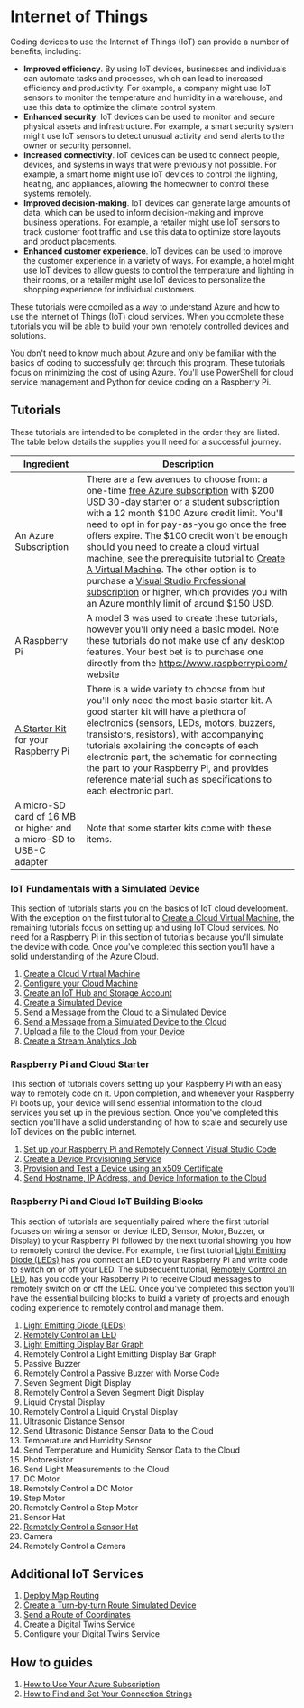 # Internet of Things

Coding devices to use the Internet of Things (IoT) can provide a number of benefits, including:

- **Improved efficiency**. By using IoT devices, businesses and individuals can automate tasks and processes, which can lead to increased efficiency and productivity. For example, a company might use IoT sensors to monitor the temperature and humidity in a warehouse, and use this data to optimize the climate control system.
- **Enhanced security**. IoT devices can be used to monitor and secure physical assets and infrastructure. For example, a smart security system might use IoT sensors to detect unusual activity and send alerts to the owner or security personnel.
- **Increased connectivity**. IoT devices can be used to connect people, devices, and systems in ways that were previously not possible. For example, a smart home might use IoT devices to control the lighting, heating, and appliances, allowing the homeowner to control these systems remotely.
- **Improved decision-making**. IoT devices can generate large amounts of data, which can be used to inform decision-making and improve business operations. For example, a retailer might use IoT sensors to track customer foot traffic and use this data to optimize store layouts and product placements.
- **Enhanced customer experience**. IoT devices can be used to improve the customer experience in a variety of ways. For example, a hotel might use IoT devices to allow guests to control the temperature and lighting in their rooms, or a retailer might use IoT devices to personalize the shopping experience for individual customers.

These tutorials were compiled as a way to understand Azure and how to use the Internet of Things (IoT) cloud services. When you complete these tutorials you will be able to build your own remotely controlled devices and solutions.

You don't need to know much about Azure and only be familiar with the basics of coding to successfully get through this program. These tutorials focus on minimizing the cost of using Azure. You'll use PowerShell for cloud service management and Python for device coding on a Raspberry Pi.

## Tutorials

These tutorials are intended to be completed in the order they are listed. The table below details the supplies you'll need for a successful journey.

| Ingredient  | Description  |
|---------|---------|
| An Azure Subscription | There are a few avenues to choose from: a one-time [free Azure subscription](https://azure.microsoft.com/en-us/free) with $200 USD 30-day starter or a student subscription with a 12 month $100 Azure credit limit. You'll need to opt in for pay-as-you go once the free offers expire. The $100 credit won't be enough should you need to create a cloud virtual machine, see the prerequisite tutorial to [Create A Virtual Machine](docs/tutorial-prerequisites.md). The other option is to purchase a [Visual Studio Professional subscription](https://www.microsoft.com/en-us/d/visual-studio-professional-subscription/dg7gmgf0dst3?activetab=pivot:overviewtab) or higher, which provides you with an Azure monthly limit of around $150 USD. |
| A Raspberry Pi | A model 3 was used to create these tutorials, however you'll only need a basic model. Note these tutorials do not make use of any desktop features. Your best bet is to purchase one directly from the https://www.raspberrypi.com/ website |
| [A Starter Kit](https://www.amazon.com/starter-kit-raspberry-pi/s?k=starter+kit+raspberry+pi) for your Raspberry Pi | There is a wide variety to choose from but you'll only need the most basic starter kit. A good starter kit will have a plethora of electronics (sensors, LEDs, motors, buzzers, transistors, resistors), with accompanying tutorials explaining the concepts of each electronic part, the schematic for connecting the part to your Raspberry Pi, and provides reference material such as specifications to each electronic part. |
| A micro-SD card of 16 MB or higher and a micro-SD to USB-C adapter | Note that some starter kits come with these items. |

### IoT Fundamentals with a Simulated Device

This section of tutorials starts you on the basics of IoT cloud development. With the exception on the first tutorial to [Create a Cloud Virtual Machine](docs/tutorial-prerequisites.md), the remaining tutorials focus on setting up and using IoT Cloud services. No need for a Raspberry Pi in this section of tutorials because you'll simulate the device with code. Once you've completed this section you'll have a solid understanding of the Azure Cloud.

1. [Create a Cloud Virtual Machine](docs/tutorial-prerequisites.md)
1. [Configure your Cloud Machine](docs/tutorial-configure.md)
1. [Create an IoT Hub and Storage Account](docs/tutorial-deployiothub.md)
1. [Create a Simulated Device](docs/tutorial-symmetrickeydevice.md)
1. [Send a Message from the Cloud to a Simulated Device](docs/tutorial-cloudtodevicemsg.md)
1. [Send a Message from a Simulated Device to the Cloud](docs/tutorial-devicetocloudmsg.md)
1. [Upload a file to the Cloud from your Device](docs/tutorial-uploaddevicefile.md)
1. [Create a Stream Analytics Job](docs/tutorial-deploystreamtostorage.md)

### Raspberry Pi and Cloud Starter

This section of tutorials covers setting up your Raspberry Pi with an easy way to remotely code on it. Upon completion, and whenever your Raspberry Pi boots up, your device will send essential information to the cloud services you set up in the previous section. Once you've completed this section you'll have a solid understanding of how to scale and securely use IoT devices on the public internet.

1. [Set up your Raspberry Pi and Remotely Connect Visual Studio Code](docs/tutorial-rasp-connect.md)
1. [Create a Device Provisioning Service](docs/tutorial-deploydps.md)
1. [Provision and Test a Device using an x509 Certificate](docs/tutorial-dpsx509deviceenrollment.md)
1. [Send Hostname, IP Address, and Device Information to the Cloud](docs/tutorial-rasp-d2cipandhostname.md)

### Raspberry Pi and Cloud IoT Building Blocks

This section of tutorials are sequentially paired where the first tutorial focuses on wiring a sensor or device (LED, Sensor, Motor, Buzzer, or Display) to your Raspberry Pi followed by the next tutorial showing you how to remotely control the device. For example, the first tutorial [Light Emitting Diode (LEDs)](docs/tutorial-rasp-led.md) has you connect an LED to your Raspberry Pi and write code to switch on or off your LED. The subsequent tutorial, [Remotely Control an LED](docs/tutorial-rasp-remoteled.md), has you code your Raspberry Pi to receive Cloud messages to remotely switch on or off the LED. Once you've completed this section you'll have the essential building blocks to build a variety of projects and enough coding experience to remotely control and manage them.

1. [Light Emitting Diode (LEDs)](docs/tutorial-rasp-led.md)
1. [Remotely Control an LED](docs/tutorial-rasp-remoteled.md)
1. [Light Emitting Display Bar Graph](docs/tutorial-rasp-ledbar.md)
1. Remotely Control a Light Emitting Display Bar Graph
1. Passive Buzzer
1. Remotely Control a Passive Buzzer with Morse Code
1. Seven Segment Digit Display
1. Remotely Control a Seven Segment Digit Display
1. Liquid Crystal Display
1. Remotely Control a Liquid Crystal Display
1. Ultrasonic Distance Sensor
1. Send Ultrasonic Distance Sensor Data to the Cloud
1. Temperature and Humidity Sensor
1. Send Temperature and Humidity Sensor Data to the Cloud
1. Photoresistor
1. Send Light Measurements to the Cloud
1. DC Motor
1. Remotely Control a DC Motor
1. Step Motor
1. Remotely Control a Step Motor
1. Sensor Hat
1. [Remotely Control a Sensor Hat](docs/tutorial-rasp-d2csensorhat.md)
1. Camera
1. Remotely Control a Camera

## Additional IoT Services

1. [Deploy Map Routing](docs/tutorial-deploymaps.md)
1. [Create a Turn-by-turn Route Simulated Device](docs/tutorial-maproutelistener.md)
1. [Send a Route of Coordinates](docs/tutorial-maproutecommand.md)
1. Create a Digital Twins Service
1. Configure your Digital Twins Service

## How to guides

1. [How to Use Your Azure Subscription](docs/howto-connecttoazure.md)
1. [How to Find and Set Your Connection Strings](docs/howto-connectionstrings.md)
